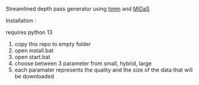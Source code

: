 Streamlined depth pass generator using [timm](https://huggingface.co/timm) and [MiDaS](https://github.com/isl-org/MiDaS)

Installation :

requires python 13

1. copy this repo to empty folder
2. open install.bat
3. open start.bat
4. choose between 3 parameter from small, hybrid, large
5. each paramater represents the quality and the size of the data that will be downloaded
